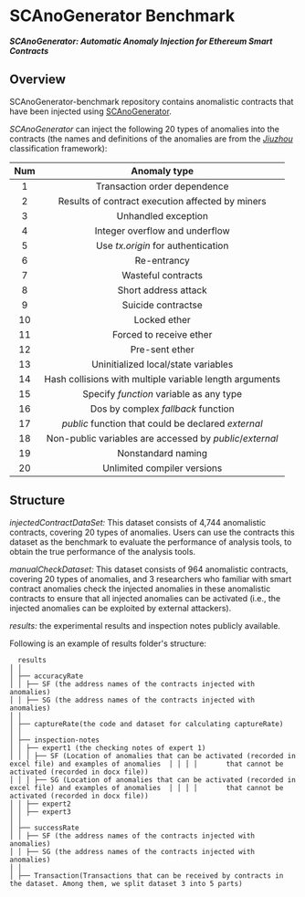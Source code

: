 # SCAnoGenerator Benchmark
***SCAnoGenerator: Automatic Anomaly Injection for Ethereum Smart Contracts***

## Overview

SCAnoGenerator-benchmark repository contains anomalistic contracts that have been injected using [SCAnoGenerator](https://github.com/Our4514444/SCAnoGenerator). 

*SCAnoGenerator* can inject the following 20 types of anomalies into the contracts (the names and definitions of the anomalies are from the *[Jiuzhou](https://github.com/xf97/JiuZhou)* classification framework):

| Num  |                       Anomaly type                       |
| :--: | :------------------------------------------------------: |
|  1   |               Transaction order dependence               |
|  2   |     Results of contract execution affected by miners     |
|  3   |                   Unhandled exception                    |
|  4   |              Integer overflow and underflow              |
|  5   |            Use *tx.origin* for authentication            |
|  6   |                       Re-entrancy                        |
|  7   |                    Wasteful contracts                    |
|  8   |                   Short address attack                   |
|  9   |                    Suicide contractse                    |
|  10  |                       Locked ether                       |
|  11  |                 Forced to receive ether                  |
|  12  |                      Pre-sent ether                      |
|  13  |           Uninitialized local/state variables            |
|  14  | Hash collisions with multiple variable length  arguments |
|  15  |         Specify *function* variable as any type          |
|  16  |            Dos by complex *fallback* function            |
|  17  |   *public* function that could be declared  *external*   |
|  18  | Non-public variables are accessed by *public*/*external* |
|  19  |                    Nonstandard naming                    |
|  20  |               Unlimited compiler versions                |



## Structure

*injectedContractDataSet:* This dataset consists of 4,744 anomalistic contracts, covering 20 types of anomalies. Users can use the contracts this dataset as the benchmark to evaluate the performance of analysis tools, to obtain the true performance of the analysis tools.

*manualCheckDataset:* This dataset consists of 964 anomalistic contracts, covering 20 types of anomalies, and 3 researchers who familiar with smart contract anomalies check the injected anomalies in these anomalistic contracts to ensure that all injected anomalies can be activated (i.e., the injected anomalies can be exploited by external attackers). 

*results:*  the experimental results and inspection notes publicly available.

 Following is an example of results folder's structure:

      results
    │ │
    │ ├── accuracyRate
    │ │ ├── SF (the address names of the contracts injected with anomalies)
    │ │ ├── SG (the address names of the contracts injected with anomalies)
    │ │ 
    │ ├── captureRate(the code and dataset for calculating captureRate)
    │ │ 
    │ ├── inspection-notes
    │ │ ├── expert1 (the checking notes of expert 1)	
    │ │ │ ├── SF (Location of anomalies that can be activated (recorded in excel file) and examples of anomalies  │ │ │ │		that cannot be activated (recorded in docx file))
    │ │ │ ├── SG (Location of anomalies that can be activated (recorded in excel file) and examples of anomalies  │ │ │ │		that cannot be activated (recorded in docx file))
    │ │ ├── expert2
    │ │ ├── expert3
    │ │
    │ ├── successRate
    │ │ ├── SF (the address names of the contracts injected with anomalies)
    │ │ ├── SG (the address names of the contracts injected with anomalies)
    │ │
    │ ├── Transaction(Transactions that can be received by contracts in the dataset. Among them, we split dataset 3 into 5 parts)  	   


​     
